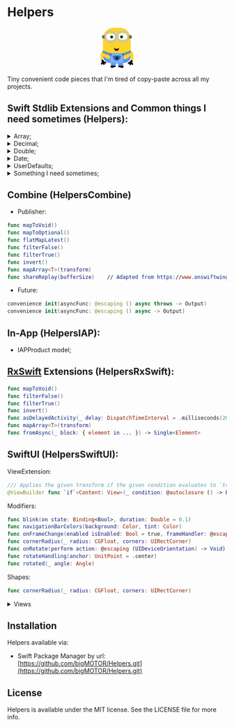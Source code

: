 # Helpers

<p align="center">
<img src="Assets/logo.png" width="15%" alt="Helpers Logo" />
<br />
</p>
Tiny convenient code pieces that I'm tired of copy-paste across all my projects. 

## Swift Stdlib Extensions and Common things I need sometimes (Helpers):
<details>
<summary>Array;</summary>
    
```swift
subscript (safe index: Int) -> Element?
func subtract(_ other: [Element]) -> [Element]
func distance(to index: Index) -> Int 
```
 
</details>

<details>
<summary>Decimal;</summary>
    
```swift
var doubleValue: Double
```
 
</details>

<details>
<summary>Double;</summary>
    
```swift
func roundToDecimals(_ decimals: Int, rule: FloatingPointRoundingRule = .toNearestOrAwayFromZero) -> Double
```
 
</details>

<details>
<summary>Date;</summary>
    
- work with unixMilliseconds;
- date components;
- beginning/end of date components;
- adding date components;
- comparison.
    
</details>

<details>
<summary>UserDefaults;</summary>
    
- provides getter and setter for Codable values.
    
</details>

<details>
<summary>Something I need sometimes;</summary>

- struct DateRange;
- protocol AppDetails - provides app version and build number;
- protocol AppStoreReview - provides dialog for Rate Us;
- protocol DeviceDetails - provides device model, system version and  device locale;
- protocol ErrorLocalizedDescription;
- Formatter - easy way to format numbers;
- JsonObject - pretty typealias for [String: Any].


</details>

## Combine (HelpersCombine)
- Publisher:
```swift
func mapToVoid()
func mapToOptional()
func flatMapLatest()
func filterFalse() 
func filterTrue() 
func invert() 
func mapArray<T>(transform)
func shareReplay(bufferSize)    // Adapted from https://www.onswiftwings.com/posts/share-replay-operator/ 
```

- Future:
```swift
convenience init(asyncFunc: @escaping () async throws -> Output)
convenience init(asyncFunc: @escaping () async -> Output)
```

## In-App (HelpersIAP):
- IAPProduct model;

## [RxSwift](https://github.com/ReactiveX/RxSwift) Extensions (HelpersRxSwift):
```swift
func mapToVoid()
func filterFalse()
func filterTrue()
func invert()
func asDelayedActivity(_ delay: DispatchTimeInterval = .milliseconds(200))
func mapArray<T>(transform)
func fromAsync(_ block: { element in ... }) -> Single<Element>
```

## SwiftUI (HelpersSwiftUI):
ViewExtension:
```swift
/// Applies the given transform if the given condition evaluates to `true`
@ViewBuilder func `if`<Content: View>(_ condition: @autoclosure () -> Bool, transform: (Self) -> Content) -> some View
```

Modifiers:
```swift
func blink(on state: Binding<Bool>, duration: Double = 0.1)
func navigationBarColors(background: Color, tint: Color)
func onFrameChange(enabled isEnabled: Bool = true, frameHandler: @escaping (CGRect)->Void)
func cornerRadius(_ radius: CGFloat, corners: UIRectCorner)
func onRotate(perform action: @escaping (UIDeviceOrientation) -> Void)
func rotateHandling(anchor: UnitPoint = .center)
func rotated(_ angle: Angle)
```

Shapes:
```swift
func cornerRadius(_ radius: CGFloat, corners: UIRectCorner) 
```

<details>
<summary>Views</summary>
    
- MailView.
    
</details>


## Installation
Helpers available via: 
- Swift Package Manager by url: [https://github.com/bigMOTOR/Helpers.git](https://github.com/bigMOTOR/Helpers.git)


## License

Helpers is available under the MIT license. See the LICENSE file for more info.
